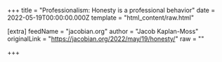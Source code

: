 
+++
title = "Professionalism: Honesty is a professional behavior"
date = 2022-05-19T00:00:00.000Z
template = "html_content/raw.html"

[extra]
feedName = "jacobian.org"
author = "Jacob Kaplan-Moss"
originalLink = "https://jacobian.org/2022/may/19/honesty/"
raw = ""

+++

